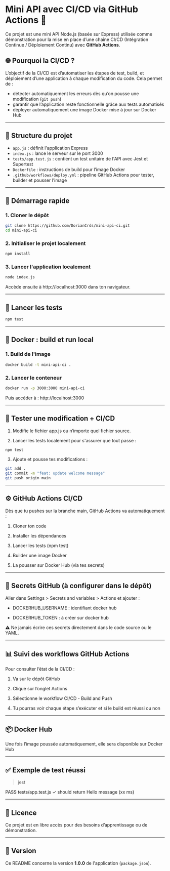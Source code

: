 # Mini API avec CI/CD via GitHub Actions 🚀
Ce projet est une mini API Node.js (basée sur Express) utilisée comme démonstration pour la mise en place d’une chaîne CI/CD (Intégration Continue / Déploiement Continu) avec **GitHub Actions**.

## 🌐 Pourquoi la CI/CD ?
L’objectif de la CI/CD est d’automatiser les étapes de test, build, et déploiement d’une application à chaque modification du code. Cela permet de :
- détecter automatiquement les erreurs dès qu’on pousse une modification (`git push`)
- garantir que l’application reste fonctionnelle grâce aux tests automatisés
- déployer automatiquement une image Docker mise à jour sur Docker Hub

---

## 📁 Structure du projet
- `app.js` : définit l'application Express
- `index.js` : lance le serveur sur le port 3000
- `tests/app.test.js` : contient un test unitaire de l'API avec Jest et Supertest
- `Dockerfile` : instructions de build pour l’image Docker
- `.github/workflows/deploy.yml` : pipeline GitHub Actions pour tester, builder et pousser l’image

---

## 🚀 Démarrage rapide
### 1. Cloner le dépôt
```bash
git clone https://github.com/DorianCrds/mini-api-ci.git
cd mini-api-ci
```

### 2. Initialiser le projet localement
```bash
npm install
```

### 3. Lancer l'application localement
```bash
node index.js
```

Accède ensuite à http://localhost:3000 dans ton navigateur.

---

## 🧪 Lancer les tests
```bash
npm test
```

---

## 🐳 Docker : build et run local
### 1. Build de l'image
```bash
docker build -t mini-api-ci .
```

### 2. Lancer le conteneur
```bash
docker run -p 3000:3000 mini-api-ci
```

Puis accéder à : http://localhost:3000

---

## 🔄 Tester une modification + CI/CD
1. Modifie le fichier app.js ou n’importe quel fichier source.

2. Lancer les tests localement pour s'assurer que tout passe :
```bash
npm test
```

3. Ajoute et pousse tes modifications :

```bash
git add .
git commit -m "feat: update welcome message"
git push origin main
```

---

## ⚙️ GitHub Actions CI/CD
Dès que tu pushes sur la branche main, GitHub Actions va automatiquement :

1. Cloner ton code

2. Installer les dépendances

3. Lancer les tests (npm test)

4. Builder une image Docker

5. La pousser sur Docker Hub (via tes secrets)

---

## 🔐 Secrets GitHub (à configurer dans le dépôt)
Aller dans Settings > Secrets and variables > Actions et ajouter :

- DOCKERHUB_USERNAME : identifiant docker hub

- DOCKERHUB_TOKEN : à créer sur docker hub

⚠️ Ne jamais écrire ces secrets directement dans le code source ou le YAML.

---

## 📊 Suivi des workflows GitHub Actions
Pour consulter l’état de la CI/CD :

1. Va sur le dépôt GitHub

2. Clique sur l’onglet Actions

3. Sélectionne le workflow CI/CD - Build and Push

4. Tu pourras voir chaque étape s’exécuter et si le build est réussi ou non

---

## 📦 Docker Hub
Une fois l’image poussée automatiquement, elle sera disponible sur Docker Hub

---

## ✅ Exemple de test réussi
> jest

PASS  tests/app.test.js
✓ should return Hello message (xx ms)

---

## 📝 Licence
Ce projet est en libre accès pour des besoins d’apprentissage ou de démonstration.

---

## 📌 Version

Ce README concerne la version **1.0.0** de l'application (`package.json`).
